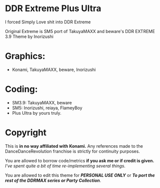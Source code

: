 
# DDR Extreme Plus Ultra
I forced Simply Love shit into DDR Extreme

Original Extreme is SM5 port of TakuyaMAXX and beware's DDR EXTREME 3.9 Theme by Inorizushi	

Graphics:
============
- Konami, TakuyaMAXX, beware, Inorizushi

Coding:
============
 - SM3.9: TakuyaMAXX, beware
 - SM5: Inorizushi, reiaya, FlameyBoy
 - Plus Ultra by yours truly.

Copyright
============
This is **in no way affiliated with Konami.** Any references made to the DanceDanceRevolution franchise is strictly for continuity purposes. 

You are allowed to borrow code/metrics **if you ask me or if credit is given.** *I've spent quite a bit of time re-implementing several things.*

You are allowed to edit this theme for ***PERSONAL USE ONLY*** or ***To port the rest of the DDRMAX series or Party Collection***. 
